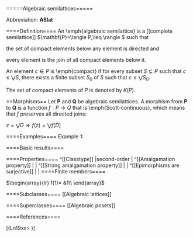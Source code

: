 =====Algebraic semilattices=====

Abbreviation: **ASlat**

====Definition====
An \emph{algebraic semilattice} is a [[complete semilattice]] $\mathbf{P}=\langle P,\leq \rangle $
such that

the set of compact elements below any element is directed and

every element is the join of all compact elements below it.

An element $c\in P$ is \emph{compact} if for every subset $S\subseteq P$ such that $c\le\bigvee S$, there exists
a finite subset $S_0$ of $S$ such that $c\le\bigvee S_0$.

The set of compact elements of $P$ is denoted by $K(P)$.

==Morphisms==
Let $\mathbf{P}$ and $\mathbf{Q}$ be algebraic semilattices. A morphism from $\mathbf{P}$ to 
$\mathbf{Q}$ is a function $f:P\rightarrow Q$ that is \emph{Scott-continuous}, which means that $f$ preserves all directed joins: 

$z=\bigvee D\Longrightarrow f(z)= \bigvee f[D]$


====Examples====
Example 1: 

====Basic results====


====Properties====
^[[Classtype]]  |second-order |
^[[Amalgamation property]]  | |
^[[Strong amalgamation property]]  | |
^[[Epimorphisms are surjective]]  | |
====Finite members====

$\begin{array}{lr}
f(1)= &1\\
\end{array}$


====Subclasses====
[[Algebraic lattices]] 


====Superclasses====
[[Algebraic posets]] 


====References====

[(Ln19xx>
)]